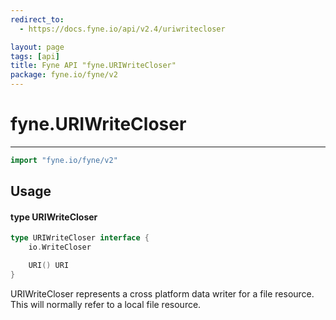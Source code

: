 ```yaml
---
redirect_to:
  - https://docs.fyne.io/api/v2.4/uriwritecloser

layout: page
tags: [api]
title: Fyne API "fyne.URIWriteCloser"
package: fyne.io/fyne/v2
---
```

# fyne.URIWriteCloser
---

```go
import "fyne.io/fyne/v2"
```

## Usage

#### type URIWriteCloser

```go
type URIWriteCloser interface {
	io.WriteCloser

	URI() URI
}
```

URIWriteCloser represents a cross platform data writer for a file resource. This will normally refer to a local file resource.

